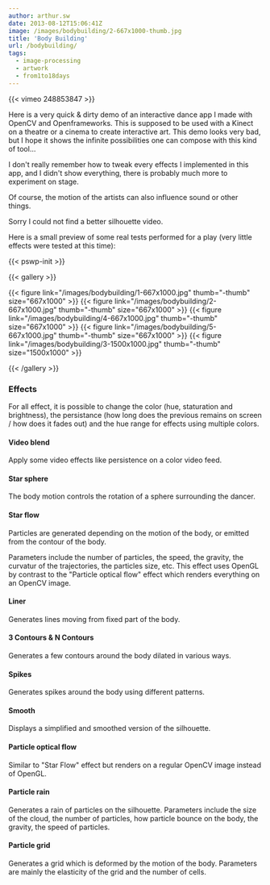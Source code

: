 ```yaml
---
author: arthur.sw
date: 2013-08-12T15:06:41Z
image: /images/bodybuilding/2-667x1000-thumb.jpg
title: 'Body Building'
url: /bodybuilding/
tags:
  - image-processing
  - artwork
  - from1to18days
---
```


{{< vimeo 248853847 >}}

Here is a very quick & dirty demo of an interactive dance app I made with OpenCV and Openframeworks.
This is supposed to be used with a Kinect on a theatre or a cinema to create interactive art. 
This demo looks very bad, but I hope it shows the infinite possibilities one can compose with this kind of tool...

I don't really remember how to tweak every effects I implemented in this app, and I didn't show everything, there is probably much more to experiment on stage.

Of course, the motion of the artists can also influence sound or other things.

Sorry I could not find a better silhouette video.

Here is a small preview of some real tests performed for a play (very little effects were tested at this time):

{{< pswp-init >}}

{{< gallery >}}

{{< figure link="/images/bodybuilding/1-667x1000.jpg" thumb="-thumb" size="667x1000" >}}
{{< figure link="/images/bodybuilding/2-667x1000.jpg" thumb="-thumb" size="667x1000" >}}
{{< figure link="/images/bodybuilding/4-667x1000.jpg" thumb="-thumb" size="667x1000" >}}
{{< figure link="/images/bodybuilding/5-667x1000.jpg" thumb="-thumb" size="667x1000" >}}
{{< figure link="/images/bodybuilding/3-1500x1000.jpg" thumb="-thumb" size="1500x1000" >}}

{{< /gallery >}}

### Effects

For all effect, it is possible to change the color (hue, staturation and brightness), the persistance (how long does the previous remains on screen / how does it fades out) and the hue range for effects using multiple colors.

#### Video blend

Apply some video effects like persistence on a color video feed.

#### Star sphere

The body motion controls the rotation of a sphere surrounding the dancer.

#### Star flow

Particles are generated depending on the motion of the body, or emitted from the contour of the body.

Parameters include the number of particles, the speed, the gravity, the curvatur of the trajectories, the particles size, etc.
This effect uses OpenGL by contrast to the "Particle optical flow" effect which renders everything on an OpenCV image.

#### Liner

Generates lines moving from fixed part of the body.

#### 3 Contours & N Contours

Generates a few contours around the body dilated in various ways.

#### Spikes

Generates spikes around the body using different patterns.

#### Smooth

Displays a simplified and smoothed version of the silhouette.

#### Particle optical flow

Similar to "Star Flow" effect but renders on a regular OpenCV image instead of OpenGL.

#### Particle rain

Generates a rain of particles on the silhouette.
Parameters include the size of the cloud, the number of particles, how particle bounce on the body, the gravity, the speed of particles.

#### Particle grid

Generates a grid which is deformed by the motion of the body.
Parameters are mainly the elasticity of the grid and the number of cells.

